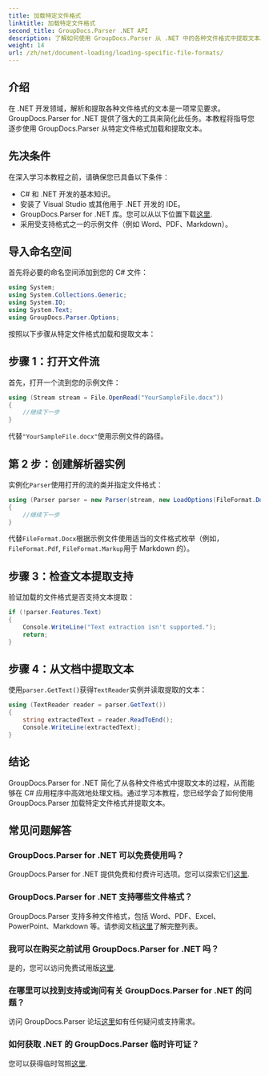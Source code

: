 ```yaml
---
title: 加载特定文件格式
linktitle: 加载特定文件格式
second_title: GroupDocs.Parser .NET API
description: 了解如何使用 GroupDocs.Parser 从 .NET 中的各种文件格式中提取文本。高效文档处理的分步教程。
weight: 14
url: /zh/net/document-loading/loading-specific-file-formats/
---
```

## 介绍
在 .NET 开发领域，解析和提取各种文件格式的文本是一项常见要求。GroupDocs.Parser for .NET 提供了强大的工具来简化此任务。本教程将指导您逐步使用 GroupDocs.Parser 从特定文件格式加载和提取文本。
## 先决条件
在深入学习本教程之前，请确保您已具备以下条件：
- C# 和 .NET 开发的基本知识。
- 安装了 Visual Studio 或其他用于 .NET 开发的 IDE。
-  GroupDocs.Parser for .NET 库。您可以从以下位置下载[这里](https://releases.groupdocs.com/parser/net/).
- 采用受支持格式之一的示例文件（例如 Word、PDF、Markdown）。

## 导入命名空间
首先将必要的命名空间添加到您的 C# 文件：
```csharp
using System;
using System.Collections.Generic;
using System.IO;
using System.Text;
using GroupDocs.Parser.Options;
```

按照以下步骤从特定文件格式加载和提取文本：
## 步骤 1：打开文件流
首先，打开一个流到您的示例文件：
```csharp
using (Stream stream = File.OpenRead("YourSampleFile.docx"))
{
    //继续下一步
}
```
代替`"YourSampleFile.docx"`使用示例文件的路径。
## 第 2 步：创建解析器实例
实例化`Parser`使用打开的流的类并指定文件格式：
```csharp
using (Parser parser = new Parser(stream, new LoadOptions(FileFormat.Docx)))
{
    //继续下一步
}
```
代替`FileFormat.Docx`根据示例文件使用适当的文件格式枚举（例如，`FileFormat.Pdf`, `FileFormat.Markup`用于 Markdown 的）。
## 步骤 3：检查文本提取支持
验证加载的文件格式是否支持文本提取：
```csharp
if (!parser.Features.Text)
{
    Console.WriteLine("Text extraction isn't supported.");
    return;
}
```
## 步骤 4：从文档中提取文本
使用`parser.GetText()`获得`TextReader`实例并读取提取的文本：
```csharp
using (TextReader reader = parser.GetText())
{
    string extractedText = reader.ReadToEnd();
    Console.WriteLine(extractedText);
}
```

## 结论
GroupDocs.Parser for .NET 简化了从各种文件格式中提取文本的过程，从而能够在 C# 应用程序中高效地处理文档。通过学习本教程，您已经学会了如何使用 GroupDocs.Parser 加载特定文件格式并提取文本。

## 常见问题解答
### GroupDocs.Parser for .NET 可以免费使用吗？
GroupDocs.Parser for .NET 提供免费和付费许可选项。您可以探索它们[这里](https://purchase.groupdocs.com/buy).
### GroupDocs.Parser for .NET 支持哪些文件格式？
 GroupDocs.Parser 支持多种文件格式，包括 Word、PDF、Excel、PowerPoint、Markdown 等。请参阅文档[这里](https://tutorials.groupdocs.com/parser/net/)了解完整列表。
### 我可以在购买之前试用 GroupDocs.Parser for .NET 吗？
是的，您可以访问免费试用版[这里](https://releases.groupdocs.com/).
### 在哪里可以找到支持或询问有关 GroupDocs.Parser for .NET 的问题？
访问 GroupDocs.Parser 论坛[这里](https://forum.groupdocs.com/c/parser/17)如有任何疑问或支持需求。
### 如何获取 .NET 的 GroupDocs.Parser 临时许可证？
您可以获得临时驾照[这里](https://purchase.groupdocs.com/temporary-license/).